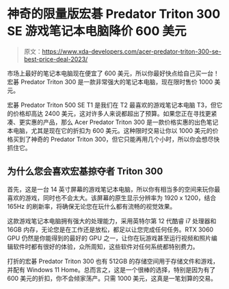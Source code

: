 # 神奇的限量版宏碁 Predator Triton 300 SE 游戏笔记本电脑降价 600 美元

> 原文：<https://www.xda-developers.com/acer-predator-triton-300-se-best-price-deal-2023/>

市场上最好的笔记本电脑现在便宜了 600 美元，所以你最好快点给自己买一台！宏碁 Predator Triton 300 是一款非常强大的笔记本电脑，现在限时售价 1000 美元。

宏碁 Predator Triton 500 SE T1 是我们在 T2 最喜欢的游戏笔记本电脑 T3，但它的价格却高达 2400 美元，这对许多人来说都超出了预算。如果您正在寻找更紧凑、更实惠的产品，那么 Acer Predator Triton 300 是一款价格实惠的出色笔记本电脑，尤其是现在它的折扣为 600 美元。这种限时交易让你以 1000 美元的价格买到了神奇的 Predator Triton 300，但它只能再用几个小时，所以你会想尽快抓住它。

## 为什么您会喜欢宏基掠夺者 Triton 300

首先，这是一台 14 英寸屏幕的游戏笔记本电脑，所以你有相当多的空间来玩你最喜欢的游戏，同时也不会太大。该屏幕的原生显示分辨率为 1920 x 1200，结合 165Hz 的刷新率，将确保无论您在玩什么都有流畅的视觉效果。

这款游戏笔记本电脑拥有强大的处理能力，采用英特尔第 12 代酷睿 i7 处理器和 16GB 内存，无论您是在工作还是放松，都足以让您完成任何任务。RTX 3060 GPU 仍然是你能得到的最好的 GPU 之一，让你在玩游戏甚至运行视频和照片编辑软件时都有很好的体验，众所周知，这些软件对任何系统都特别费力。

打折的宏碁 Predator Triton 300 也有 512GB 的存储空间用于存储文件和游戏，并配有 Windows 11 Home。总而言之，这是一个很棒的选择，特别是因为有了 600 美元的折扣，你不会倾家荡产。只需 1000 美元，这真是一笔划算的交易。